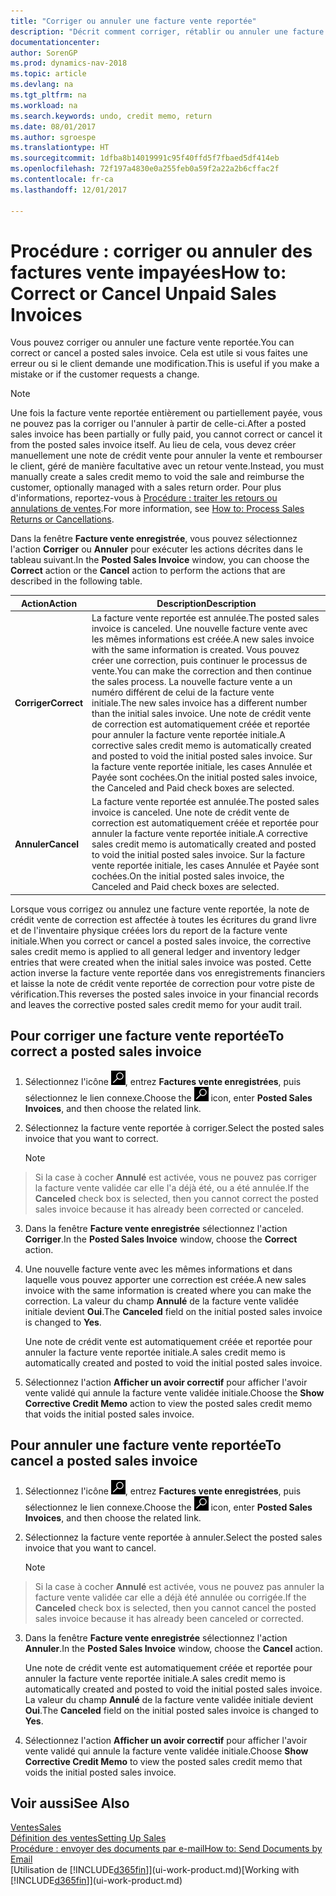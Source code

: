 ```yaml
---
title: "Corriger ou annuler une facture vente reportée"
description: "Décrit comment corriger, rétablir ou annuler une facture vente reportée et affecter une note de crédit vente."
documentationcenter: 
author: SorenGP
ms.prod: dynamics-nav-2018
ms.topic: article
ms.devlang: na
ms.tgt_pltfrm: na
ms.workload: na
ms.search.keywords: undo, credit memo, return
ms.date: 08/01/2017
ms.author: sgroespe
ms.translationtype: HT
ms.sourcegitcommit: 1dfba8b14019991c95f40ffd5f7fbaed5df414eb
ms.openlocfilehash: 72f197a4830e0a255feb0a59f2a22a2b6cffac2f
ms.contentlocale: fr-ca
ms.lasthandoff: 12/01/2017

---
```

# <a name="how-to-correct-or-cancel-unpaid-sales-invoices"></a><span data-ttu-id="9484d-103">Procédure : corriger ou annuler des factures vente impayées</span><span class="sxs-lookup"><span data-stu-id="9484d-103">How to: Correct or Cancel Unpaid Sales Invoices</span></span>
<span data-ttu-id="9484d-104">Vous pouvez corriger ou annuler une facture vente reportée.</span><span class="sxs-lookup"><span data-stu-id="9484d-104">You can correct or cancel a posted sales invoice.</span></span> <span data-ttu-id="9484d-105">Cela est utile si vous faites une erreur ou si le client demande une modification.</span><span class="sxs-lookup"><span data-stu-id="9484d-105">This is useful if you make a mistake or if the customer requests a change.</span></span>

> [!NOTE]  
>   <span data-ttu-id="9484d-106">Une fois la facture vente reportée entièrement ou partiellement payée, vous ne pouvez pas la corriger ou l'annuler à partir de celle-ci.</span><span class="sxs-lookup"><span data-stu-id="9484d-106">After a posted sales invoice has been partially or fully paid, you cannot correct or cancel it from the posted sales invoice itself.</span></span> <span data-ttu-id="9484d-107">Au lieu de cela, vous devez créer manuellement une note de crédit vente pour annuler la vente et rembourser le client, géré de manière facultative avec un retour vente.</span><span class="sxs-lookup"><span data-stu-id="9484d-107">Instead, you must manually create a sales credit memo to void the sale and reimburse the customer, optionally managed with a sales return order.</span></span> <span data-ttu-id="9484d-108">Pour plus d'informations, reportez-vous à [Procédure : traiter les retours ou annulations de ventes](sales-how-process-sales-returns-cancellations.md).</span><span class="sxs-lookup"><span data-stu-id="9484d-108">For more information, see [How to: Process Sales Returns or Cancellations](sales-how-process-sales-returns-cancellations.md).</span></span>

<span data-ttu-id="9484d-109">Dans la fenêtre **Facture vente enregistrée**, vous pouvez sélectionnez l'action **Corriger** ou **Annuler** pour exécuter les actions décrites dans le tableau suivant.</span><span class="sxs-lookup"><span data-stu-id="9484d-109">In the **Posted Sales Invoice** window, you can choose the **Correct** action or the **Cancel** action to perform the actions that are described in the following table.</span></span>

| <span data-ttu-id="9484d-110">Action</span><span class="sxs-lookup"><span data-stu-id="9484d-110">Action</span></span> | <span data-ttu-id="9484d-111">Description</span><span class="sxs-lookup"><span data-stu-id="9484d-111">Description</span></span> |
| --- | --- |
| <span data-ttu-id="9484d-112">**Corriger**</span><span class="sxs-lookup"><span data-stu-id="9484d-112">**Correct**</span></span> |<span data-ttu-id="9484d-113">La facture vente reportée est annulée.</span><span class="sxs-lookup"><span data-stu-id="9484d-113">The posted sales invoice is canceled.</span></span> <span data-ttu-id="9484d-114">Une nouvelle facture vente avec les mêmes informations est créée.</span><span class="sxs-lookup"><span data-stu-id="9484d-114">A new sales invoice with the same information is created.</span></span> <span data-ttu-id="9484d-115">Vous pouvez créer une correction, puis continuer le processus de vente.</span><span class="sxs-lookup"><span data-stu-id="9484d-115">You can make the correction and then continue the sales process.</span></span> <span data-ttu-id="9484d-116">La nouvelle facture vente a un numéro différent de celui de la facture vente initiale.</span><span class="sxs-lookup"><span data-stu-id="9484d-116">The new sales invoice has a different number than the initial sales invoice.</span></span> <span data-ttu-id="9484d-117">Une note de crédit vente de correction est automatiquement créée et reportée pour annuler la facture vente reportée initiale.</span><span class="sxs-lookup"><span data-stu-id="9484d-117">A corrective sales credit memo is automatically created and posted to void the initial posted sales invoice.</span></span> <span data-ttu-id="9484d-118">Sur la facture vente reportée initiale, les cases Annulée et Payée sont cochées.</span><span class="sxs-lookup"><span data-stu-id="9484d-118">On the initial posted sales invoice, the Canceled and Paid check boxes are selected.</span></span> |
| <span data-ttu-id="9484d-119">**Annuler**</span><span class="sxs-lookup"><span data-stu-id="9484d-119">**Cancel**</span></span> |<span data-ttu-id="9484d-120">La facture vente reportée est annulée.</span><span class="sxs-lookup"><span data-stu-id="9484d-120">The posted sales invoice is canceled.</span></span> <span data-ttu-id="9484d-121">Une note de crédit vente de correction est automatiquement créée et reportée pour annuler la facture vente reportée initiale.</span><span class="sxs-lookup"><span data-stu-id="9484d-121">A corrective sales credit memo is automatically created and posted to void the initial posted sales invoice.</span></span> <span data-ttu-id="9484d-122">Sur la facture vente reportée initiale, les cases Annulée et Payée sont cochées.</span><span class="sxs-lookup"><span data-stu-id="9484d-122">On the initial posted sales invoice, the Canceled and Paid check boxes are selected.</span></span> |

<span data-ttu-id="9484d-123">Lorsque vous corrigez ou annulez une facture vente reportée, la note de crédit vente de correction est affectée à toutes les écritures du grand livre et de l'inventaire physique créées lors du report de la facture vente initiale.</span><span class="sxs-lookup"><span data-stu-id="9484d-123">When you correct or cancel a posted sales invoice, the corrective sales credit memo is applied to all general ledger and inventory ledger entries that were created when the initial sales invoice was posted.</span></span> <span data-ttu-id="9484d-124">Cette action inverse la facture vente reportée dans vos enregistrements financiers et laisse la note de crédit vente reportée de correction pour votre piste de vérification.</span><span class="sxs-lookup"><span data-stu-id="9484d-124">This reverses the posted sales invoice in your financial records and leaves the corrective posted sales credit memo for your audit trail.</span></span>

## <a name="to-correct-a-posted-sales-invoice"></a><span data-ttu-id="9484d-125">Pour corriger une facture vente reportée</span><span class="sxs-lookup"><span data-stu-id="9484d-125">To correct a posted sales invoice</span></span>
1. <span data-ttu-id="9484d-126">Sélectionnez l'icône ![Page ou état pour la recherche](media/ui-search/search_small.png "Page ou état pour la recherche"), entrez **Factures vente enregistrées**, puis sélectionnez le lien connexe.</span><span class="sxs-lookup"><span data-stu-id="9484d-126">Choose the ![Search for Page or Report](media/ui-search/search_small.png "Search for Page or Report icon") icon, enter **Posted Sales Invoices**, and then choose the related link.</span></span>  
2. <span data-ttu-id="9484d-127">Sélectionnez la facture vente reportée à corriger.</span><span class="sxs-lookup"><span data-stu-id="9484d-127">Select the posted sales invoice that you want to correct.</span></span>

    > [!NOTE]  
>   <span data-ttu-id="9484d-128">Si la case à cocher **Annulé** est activée, vous ne pouvez pas corriger la facture vente validée car elle l'a déjà été, ou a été annulée.</span><span class="sxs-lookup"><span data-stu-id="9484d-128">If the **Canceled** check box is selected, then you cannot correct the posted sales invoice because it has already been corrected or canceled.</span></span>
3. <span data-ttu-id="9484d-129">Dans la fenêtre **Facture vente enregistrée** sélectionnez l'action **Corriger**.</span><span class="sxs-lookup"><span data-stu-id="9484d-129">In the **Posted Sales Invoice** window, choose the **Correct** action.</span></span>  
4. <span data-ttu-id="9484d-130">Une nouvelle facture vente avec les mêmes informations et dans laquelle vous pouvez apporter une correction est créée.</span><span class="sxs-lookup"><span data-stu-id="9484d-130">A new sales invoice with the same information is created where you can make the correction.</span></span> <span data-ttu-id="9484d-131">La valeur du champ **Annulé** de la facture vente validée initiale devient **Oui**.</span><span class="sxs-lookup"><span data-stu-id="9484d-131">The **Canceled** field on the initial posted sales invoice is changed to **Yes**.</span></span>

    <span data-ttu-id="9484d-132">Une note de crédit vente est automatiquement créée et reportée pour annuler la facture vente reportée initiale.</span><span class="sxs-lookup"><span data-stu-id="9484d-132">A sales credit memo is automatically created and posted to void the initial posted sales invoice.</span></span>
5. <span data-ttu-id="9484d-133">Sélectionnez l'action **Afficher un avoir correctif** pour afficher l'avoir vente validé qui annule la facture vente validée initiale.</span><span class="sxs-lookup"><span data-stu-id="9484d-133">Choose the **Show Corrective Credit Memo** action to view the posted sales credit memo that voids the initial posted sales invoice.</span></span>

## <a name="to-cancel-a-posted-sales-invoice"></a><span data-ttu-id="9484d-134">Pour annuler une facture vente reportée</span><span class="sxs-lookup"><span data-stu-id="9484d-134">To cancel a posted sales invoice</span></span>
1. <span data-ttu-id="9484d-135">Sélectionnez l'icône ![Page ou état pour la recherche](media/ui-search/search_small.png "Page ou état pour la recherche"), entrez **Factures vente enregistrées**, puis sélectionnez le lien connexe.</span><span class="sxs-lookup"><span data-stu-id="9484d-135">Choose the ![Search for Page or Report](media/ui-search/search_small.png "Search for Page or Report icon") icon, enter **Posted Sales Invoices**, and then choose the related link.</span></span>  
2. <span data-ttu-id="9484d-136">Sélectionnez la facture vente reportée à annuler.</span><span class="sxs-lookup"><span data-stu-id="9484d-136">Select the posted sales invoice that you want to cancel.</span></span>

    > [!NOTE]  
>   <span data-ttu-id="9484d-137">Si la case à cocher **Annulé** est activée, vous ne pouvez pas annuler la facture vente validée car elle a déjà été annulée ou corrigée.</span><span class="sxs-lookup"><span data-stu-id="9484d-137">If the **Canceled** check box is selected, then you cannot cancel the posted sales invoice because it has already been canceled or corrected.</span></span>
3. <span data-ttu-id="9484d-138">Dans la fenêtre **Facture vente enregistrée** sélectionnez l'action **Annuler**.</span><span class="sxs-lookup"><span data-stu-id="9484d-138">In the **Posted Sales Invoice** window, choose the **Cancel** action.</span></span>

    <span data-ttu-id="9484d-139">Une note de crédit vente est automatiquement créée et reportée pour annuler la facture vente reportée initiale.</span><span class="sxs-lookup"><span data-stu-id="9484d-139">A sales credit memo is automatically created and posted to void the initial posted sales invoice.</span></span> <span data-ttu-id="9484d-140">La valeur du champ **Annulé** de la facture vente validée initiale devient **Oui**.</span><span class="sxs-lookup"><span data-stu-id="9484d-140">The **Canceled** field on the initial posted sales invoice is changed to **Yes**.</span></span>
4. <span data-ttu-id="9484d-141">Sélectionnez l'action **Afficher un avoir correctif** pour afficher l'avoir vente validé qui annule la facture vente validée initiale.</span><span class="sxs-lookup"><span data-stu-id="9484d-141">Choose **Show Corrective Credit Memo** to view the posted sales credit memo that voids the initial posted sales invoice.</span></span>

## <a name="see-also"></a><span data-ttu-id="9484d-142">Voir aussi</span><span class="sxs-lookup"><span data-stu-id="9484d-142">See Also</span></span>
[<span data-ttu-id="9484d-143">Ventes</span><span class="sxs-lookup"><span data-stu-id="9484d-143">Sales</span></span>](sales-manage-sales.md)  
[<span data-ttu-id="9484d-144">Définition des ventes</span><span class="sxs-lookup"><span data-stu-id="9484d-144">Setting Up Sales</span></span>](sales-setup-sales.md)  
[<span data-ttu-id="9484d-145">Procédure : envoyer des documents par e-mail</span><span class="sxs-lookup"><span data-stu-id="9484d-145">How to: Send Documents by Email</span></span>](ui-how-send-documents-email.md)  
<span data-ttu-id="9484d-146">[Utilisation de [!INCLUDE[d365fin](includes/d365fin_md.md)]](ui-work-product.md)</span><span class="sxs-lookup"><span data-stu-id="9484d-146">[Working with [!INCLUDE[d365fin](includes/d365fin_md.md)]](ui-work-product.md)</span></span>


